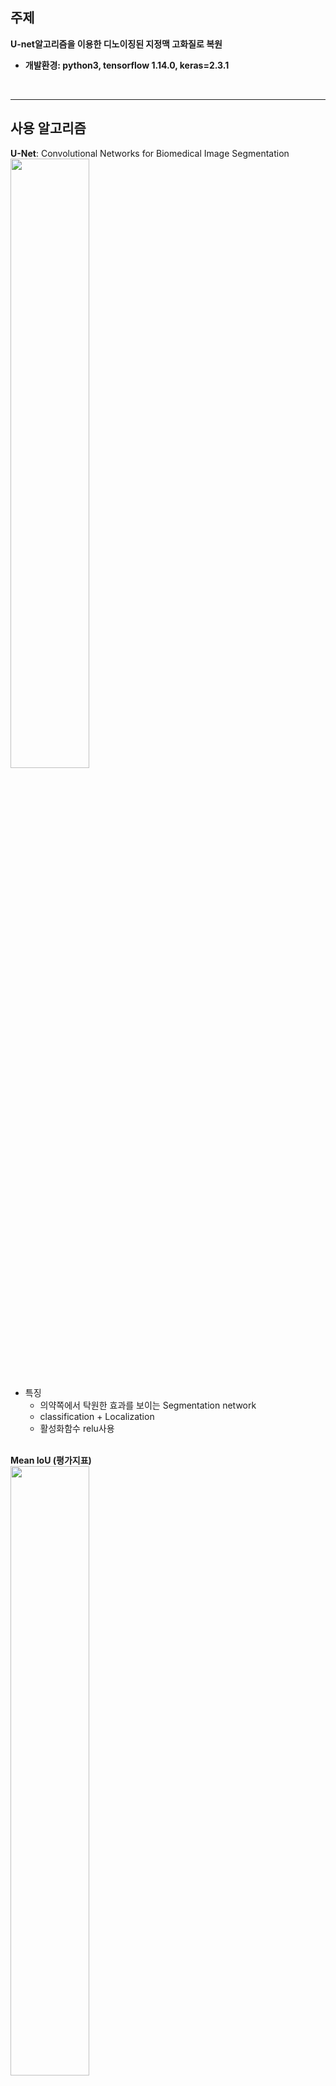 ## 주제  
__U-net알고리즘을 이용한 디노이징된 지정맥 고화질로 복원__  
- __개발환경: python3, tensorflow 1.14.0, keras=2.3.1__    
<br>


------------------------------------

## 사용 알고리즘  

__U-Net__: Convolutional Networks for Biomedical Image Segmentation  
<img src="https://user-images.githubusercontent.com/57060127/89655110-90c2bf00-d904-11ea-9250-1dae9deea8cb.JPG" width="50%">  
* 특징  
  - 의약쪽에서 탁원한 효과를 보이는 Segmentation network  
  - classification + Localization  
  - 활성화함수 relu사용  
  <br>
  
__Mean IoU (평가지표)__  
<img src="https://user-images.githubusercontent.com/57060127/95881039-1a828300-0db3-11eb-8326-f0cb43c91b81.JPG" width="50%">  
<br>


---------------------------------------------------------------------


## 개발 단계
- __1단계 : 데이터 특징점 강화__  
<p>
  
> raw 지정맥데이터에 adaptive threshold를 이용하여 특징점 강조   
   
   
(a) __원본지정맥__ |  (b) __(a)를 수동추출__ |
:------------------------------------:|:-------------------------:|
![](https://user-images.githubusercontent.com/57060127/86255296-e8795680-bbf1-11ea-95c9-d8af8b8534f1.jpg)  |  ![](https://user-images.githubusercontent.com/57060127/86255546-32fad300-bbf2-11ea-8f59-d7019f45d9df.jpeg)  |
<br>
<br>

- __2단계 : 이미지 증가(image agumentation)__  
<p>
  
> Localization을 변화시키지 않는 __brightness, contrast__ 조절을 통해 이미지 증가  
<br>
<br>



- __3단계 : 딥러닝__
<p>
  
> __U_net 알고리즘__      
> x_train 1880개, x_test 600개, y_train 1880개  
> batch_size=30, epochs=45  
> pred에서 예측확률이 0.3이상 부분만 출력    
   
(a) __x_train__ |  (b) __y_train__ | (c) __임계값(0.3)이상 예측__ |
:------------------------------------:|:-------------------------:|:--------------------------:|
![](https://user-images.githubusercontent.com/57060127/89191583-192c2180-d5de-11ea-8597-22f691eed448.JPG)  |  ![](https://user-images.githubusercontent.com/57060127/89191580-18938b00-d5de-11ea-905a-afdc52f102bb.JPG)  |  ![](https://user-images.githubusercontent.com/57060127/89191572-16313100-d5de-11ea-8b43-ba7522f5e475.JPG)  
<br>
<br>

- __4단계 : 세선화__  
<p>
  
> 정맥부분만 정확하게 강조함  

<br>

---------------------------------------------------------------------------------


## 결과  
  
> 디노이징된 정맥 원본사진에 정맥특징점 강화    
 
(a) __원본__ |  (b) __예측__ | (c) __(b)에서 임계값이상 특징점 이진화__ |  (d) __세선화__
:------------------------------------:|:-------------------------:|:--------------------------:|:----------------------------:
![](https://user-images.githubusercontent.com/57060127/86254185-6fc5ca80-bbf0-11ea-95c0-b5e69eb57521.jpg)  |  ![](https://user-images.githubusercontent.com/57060127/86254553-efec3000-bbf0-11ea-9bd4-e90a98270d6f.jpg)  |  ![](https://user-images.githubusercontent.com/57060127/86254701-2629af80-bbf1-11ea-8fb1-bbc4c9ad926d.jpg)  |  ![](https://user-images.githubusercontent.com/57060127/86254716-2e81ea80-bbf1-11ea-82ee-72c7d823c870.jpg)
<br>
<br>



- [main](https://github.com/Jimin980921/Vein_deblurring/blob/master/main/denselayer_based_Unet.ipynb)= 전체코드  
- [html5up-hyperspace](https://github.com/Jimin980921/Vein_deblurring/tree/master/html5up-hyperspace)= 웹 구현  
- [data augumentation](https://github.com/Jimin980921/Vein_deblurring/blob/master/data%20augmentation.ipynb)= brightness, contrast, mixture기법을 통해 data양을 증가  
- 참고: https://www.kaggle.com/keegil/keras-u-net-starter-lb-0-277  
- [mean_iou 함수화](https://github.com/Jimin980921/Vein_deblurring/blob/master/mean_iou%20%ED%95%A8%EC%88%98%ED%99%94.ipynb): pred사진과 후처리한(정맥추출)사진의 정확도를 계산  
<br>

- [ ] 논문작성예정

